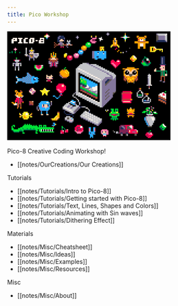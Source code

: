 ```yaml
---
title: Pico Workshop
---
```


<img src="/notes/images/pico8_postcard.png" alt="pico8" width="380"/>

Pico-8 Creative Coding Workshop!
- [[notes/OurCreations/Our Creations]]

Tutorials
- [[notes/Tutorials/Intro to Pico-8]]
- [[notes/Tutorials/Getting started with Pico-8]]
- [[notes/Tutorials/Text, Lines, Shapes and Colors]]
- [[notes/Tutorials/Animating with Sin waves]]
- [[notes/Tutorials/Dithering Effect]]

Materials
- [[notes/Misc/Cheatsheet]]
- [[notes/Misc/Ideas]]
- [[notes/Misc/Examples]]
- [[notes/Misc/Resources]]

Misc
- [[notes/Misc/About]]